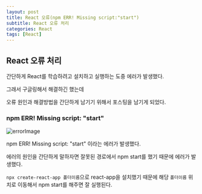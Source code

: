 ```yaml
---
layout: post
title: React 오류(npm ERR! Missing script:"start")
subtitle: React 오류 처리
categories: React
tags: [React]
---
```


## React 오류 처리 

간단하게 React를 학습하려고 설치하고 실행하는 도중 에러가 발생했다.

그래서 구글링해서 해결하긴 했는데 

오류 원인과 해결방법을 간단하게 남기기 위해서 포스팅을 남기게 되었다.

### npm ERR! Missing script: "start" 


![errorImage](https://user-images.githubusercontent.com/95980754/213915432-137ec9aa-13ec-4388-9227-b4cc5bec962b.png)

npm ERR! Missing script: "start" 이라는 에러가 발생했다.

에러의 원인을 간단하게 말하자면 잘못된 경로에서 npm start를 했기 때문에 에러가 발생했다.

`npx create-react-app 폴더이름`으로 react-app을 설치했기 때문에 해당 `폴더이름` 위치로 이동해서 npm start를 해주면 잘 실행된다.

